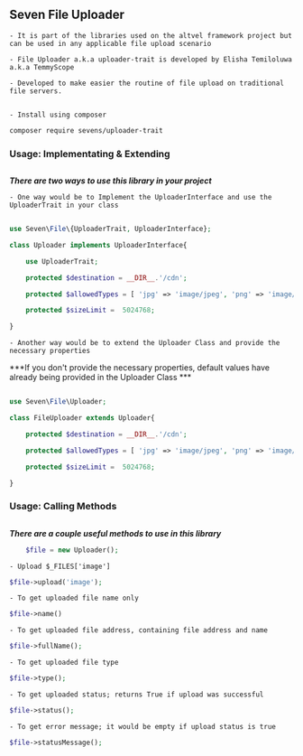 ## Seven File Uploader
	
	- It is part of the libraries used on the altvel framework project but can be used in any applicable file upload scenario

	- File Uploader a.k.a uploader-trait is developed by Elisha Temiloluwa a.k.a TemmyScope	

	- Developed to make easier the routine of file upload on traditional file servers.

 
	- Install using composer
```bash
composer require sevens/uploader-trait
```
### Usage: Implementating & Extending
##

***There are two ways to use this library in your project***

	- One way would be to Implement the UploaderInterface and use the UploaderTrait in your class

```php

use Seven\File\{UploaderTrait, UploaderInterface};

class Uploader implements UploaderInterface{

	use UploaderTrait;

	protected $destination = __DIR__.'/cdn';

	protected $allowedTypes = [ 'jpg' => 'image/jpeg', 'png' => 'image/png' ];

	protected $sizeLimit =  5024768;

}
```

	- Another way would be to extend the Uploader Class and provide the necessary properties

***If you don't provide the necessary properties, default values have already being provided in the Uploader Class ***

```php

use Seven\File\Uploader;

class FileUploader extends Uploader{

	protected $destination = __DIR__.'/cdn';

	protected $allowedTypes = [ 'jpg' => 'image/jpeg', 'png' => 'image/png' ];

	protected $sizeLimit =  5024768;

}
```	

### Usage: Calling Methods
##

***There are a couple useful methods to use in this library***

```php
	$file = new Uploader();
```

	- Upload $_FILES['image']
```php
$file->upload('image'); 
```

	- To get uploaded file name only
```php
$file->name()
```

	- To get uploaded file address, containing file address and name
```php
$file->fullName(); 
```

	- To get uploaded file type
```php
$file->type();
```
	- To get uploaded status; returns True if upload was successful
```php
$file->status();
```

	- To get error message; it would be empty if upload status is true
```php
$file->statusMessage();
```